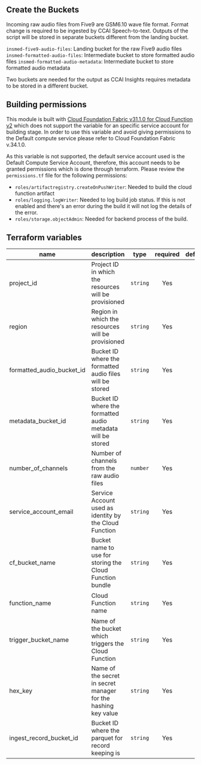 ## Create the Buckets
Incoming raw audio files from Five9 are GSM6.10 wave file format. Format change is required to be ingested by CCAI Speech-to-text. Outputs of the script will be stored in separate buckets different from the landing bucket.

`insmed-five9-audio-files`: Landing bucket for the raw Five9 audio files
`insmed-formatted-audio-files`: Intermediate bucket to store formatted audio files
`insmed-formatted-audio-metadata`: Intermediate bucket to store formatted audio metadata

Two buckets are needed for the output as CCAI Insights requires metadata to be stored in a different bucket.

## Building permissions
This module is built with [Cloud Foundation Fabric v31.1.0 for Cloud Function v2](https://github.com/GoogleCloudPlatform/cloud-foundation-fabric/tree/v31.1.0/modules/cloud-function-v2) which does not support the variable for an specific service account for building stage. In order to use this variable and avoid giving permissions to the Default compute service please refer to Cloud Foundation Fabric v.34.1.0. 

As this variable is not supported, the default service account used is the Default Compute Service Account, therefore, this account needs to be granted permissions which is done through terraform. Please review the `permissions.tf` file for the following permissions: 
 - `roles/artifactregistry.createOnPushWriter`: Needed to build the cloud function artifact
 - `roles/logging.logWriter`: Needed to log build job status. If this is not enabled and there's an error during the build it will not log the details of the error. 
 - `roles/storage.objectAdmin`: Needed for backend process of the build. 

## Terraform variables

| name | description | type | required | default | example |
|---|---|:---:|:---:|:---:|:---:|
|project_id|Project ID in which the resources will be provisioned|`string`|Yes|||
|region|Region in which the resources will be provisioned|`string`|Yes||`us-central1`|
|formatted_audio_bucket_id|Bucket ID where the formatted audio files will be stored|`string`|Yes||`insmed-formatted-audio-files`|
|metadata_bucket_id|Bucket ID where the formatted audio metadata will be stored|`string`|Yes||`insmed-formatted-audio-metadata`|
|number_of_channels|Number of channels from the raw audio files|`number`|Yes|`2`||
|service_account_email|Service Account used as identity by the Cloud Function|`string`|Yes|||
|cf_bucket_name|Bucket name to use for storing the Cloud Function bundle|`string`|Yes|||
|function_name|Cloud Function name|`string`|Yes||`insmed-audio-format-change`|
|trigger_bucket_name|Name of the bucket which triggers the Cloud Function|`string`|Yes||`insmed-five9-audio-files`|
|hex_key| Name of the secret in secret manager for the hashing key value| `string` | Yes |  | `insmed-five9-filename-key` |
|ingest_record_bucket_id|Bucket ID where the parquet for record keeping is|`string`|Yes||`insmed-ingest-record-bucket`|